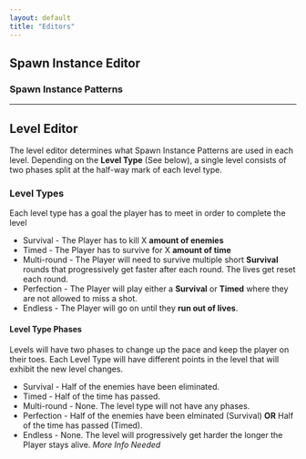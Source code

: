 ```yaml
---
layout: default
title: "Editors"
---
```


## Spawn Instance Editor

### Spawn Instance Patterns

<hr class="my-5">

## Level Editor

The level editor determines what Spawn Instance Patterns are used in each level. Depending on the **Level Type** (See below), a single level consists of two phases split at the half-way mark of each level type.

### Level Types

Each level type has a goal the player has to meet in order to complete the level

- Survival - The Player has to kill X **amount of enemies**
- Timed - The Player has to survive for X **amount of time**
- Multi-round - The Player will need to survive multiple short **Survival** rounds that progressively get faster after each round. The lives get reset each round.
- Perfection - The Player will play either a **Survival** or **Timed** where they are not allowed to miss a shot.
- Endless - The Player will go on until they **run out of lives**.

#### Level Type Phases

Levels will have two phases to change up the pace and keep the player on their toes. Each Level Type will have different points in the level that will exhibit the new level changes.

- Survival - Half of the enemies have been eliminated.
- Timed - Half of the time has passed.
- Multi-round - None. The level type will not have any phases.
- Perfection - Half of the enemies have been elminated (Survival) **OR** Half of the time has passed (Timed).
- Endless - None. The level will progressively get harder the longer the Player stays alive. _More Info Needed_
